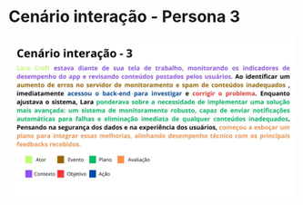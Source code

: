 # Cenário interação - Persona 3
<img src="https://github.com/Ghostdoce/IHC2/blob/58bf74d8349646a9e6ff4c46bfdc2f522e7fdbec/docs/3.%20Design_Alternativas/3.1%20Design_Conceitual/img/cenario%20intera%C3%A7%C3%A3o3.jpg" width="650">

